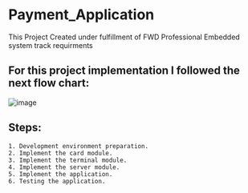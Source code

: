 # Payment_Application
This Project Created under fulfillment of FWD Professional Embedded system track requirments 

## For this project implementation I followed the next flow chart:
![image](https://user-images.githubusercontent.com/90921667/185981893-feee4474-76cc-4377-83e4-9d81546dcec0.png)

## Steps:
	1. Development environment preparation.
	2. Implement the card module.
	3. Implement the terminal module.
	4. Implement the server module.
	5. Implement the application.
	6. Testing the application.
